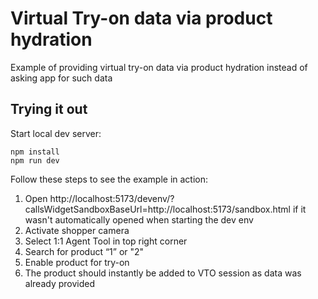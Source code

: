 # Virtual Try-on data via product hydration

Example of providing virtual try-on data via product hydration instead of asking app for such data


## Trying it out

Start local dev server:

```
npm install
npm run dev
```

Follow these steps to see the example in action:

1. Open http://localhost:5173/devenv/?callsWidgetSandboxBaseUrl=http://localhost:5173/sandbox.html if it wasn't automatically opened when starting the dev env
2. Activate shopper camera
3. Select 1:1 Agent Tool in top right corner
4. Search for product “1” or "2"
5. Enable product for try-on
6. The product should instantly be added to VTO session as data was already provided